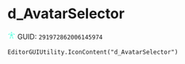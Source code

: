 # d_AvatarSelector
![](/img/d_AvatarSelector.png)
GUID: `291972862006145974`
```
EditorGUIUtility.IconContent("d_AvatarSelector")
```
